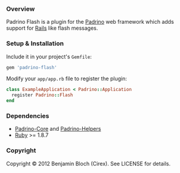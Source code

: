 ### Overview

Padrino Flash is a plugin for the [Padrino](https://github.com/padrino/padrino-framework) web framework which adds support for [Rails](https://github.com/rails/rails) like flash messages.

### Setup & Installation

Include it in your project's `Gemfile`:

``` ruby
gem 'padrino-flash'
```

Modify your `app/app.rb` file to register the plugin:

``` ruby
class ExampleApplication < Padrino::Application
  register Padrino::Flash
end
```

### Dependencies

* [Padrino-Core](https://github.com/padrino/padrino-framework) and [Padrino-Helpers](https://github.com/padrino/padrino-framework)
* [Ruby](http://www.ruby-lang.org/en) >= 1.8.7

### Copyright

Copyright &copy; 2012 Benjamin Bloch (Cirex). See LICENSE for details.